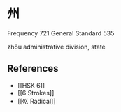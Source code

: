 # 州
Frequency 721
General Standard 535

zhōu
administrative division, state

## References
- [[HSK 6]]
- [[6 Strokes]]
- [[巛 Radical]]